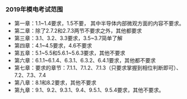 ### 2019年模电考试范围

- 第一章：1.1~1.4要求，1.5不要， 其中半导体内部微观方面的内容不要求。
- 第二章：除了2.7.2和2.7.3两节不要求之外，其他都要求
- 第三章：3.1、3.2、3.3要求，3.5~3.7简单了解
- 第四章：4.1~4.5要求，4.6不要求
- 第五章：5.1\~5.5和5.6.1~5.6.3要求，其他不要求
- 第六章：6.1.1~6.1.4、6.3.1、6.3.2、6.4.1要求，其他都不要求
- 第七章：要求的章节：7.1.1、7.1.2、7.1.3（只要求掌握到相位判断即可）、7.2、7.3、7.4
- 第八章：8.1和8.2要求，其他不要求
- 第九章：9.1、9.2、9.3.1、9.4、9.5.1、9.5.4要求，其他不要求。

